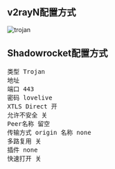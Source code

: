 ## v2rayN配置方式

![trojan](https://user-images.githubusercontent.com/88967758/153625375-7eeb6bb4-3b74-4a62-af43-899898b04df6.jpg)

## Shadowrocket配置方式

<pre>类型 Trojan
地址
端口 443
密码 lovelive
XTLS Direct 开
允许不安全 关
Peer名称 留空
传输方式 origin 名称 none
多路复用 关
插件 none
快速打开 关</pre>
